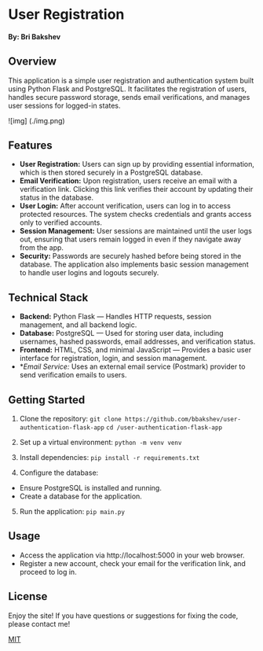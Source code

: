 # User Registration

#### By: Bri Bakshev


## Overview
This application is a simple user registration and authentication system built using Python Flask and PostgreSQL. It facilitates the registration of users, handles secure password storage, sends email verifications, and manages user sessions for logged-in states.

![img] (./img.png)

## Features
- **User Registration:** Users can sign up by providing essential information, which is then stored securely in a PostgreSQL database.
- **Email Verification:** Upon registration, users receive an email with a verification link. Clicking this link verifies their account by updating their status in the database.
- **User Login:** After account verification, users can log in to access protected resources. The system checks credentials and grants access only to verified accounts.
- **Session Management:** User sessions are maintained until the user logs out, ensuring that users remain logged in even if they navigate away from the app.
- **Security:** Passwords are securely hashed before being stored in the database. The application also implements basic session management to handle user logins and logouts securely.

## Technical Stack
- **Backend:** Python Flask — Handles HTTP requests, session management, and all backend logic.
- **Database:** PostgreSQL — Used for storing user data, including usernames, hashed passwords, email addresses, and verification status.
- **Frontend:** HTML, CSS, and minimal JavaScript — Provides a basic user interface for registration, login, and session management.
- **Email Service:* Uses an external email service (Postmark) provider to send verification emails to users.

## Getting Started
1. Clone the repository:
`git clone https://github.com/bbakshev/user-authentication-flask-app`
`cd /user-authentication-flask-app`

2. Set up a virtual environment:
`python -m venv venv`

3. Install dependencies:
`pip install -r requirements.txt`

4. Configure the database:
- Ensure PostgreSQL is installed and running.
- Create a database for the application.

5. Run the application:
`pip main.py`

## Usage
- Access the application via http://localhost:5000 in your web browser.
- Register a new account, check your email for the verification link, and proceed to log in.

## License
Enjoy the site! If you have questions or suggestions for fixing the code, please contact me!

[MIT](https://github.com/git/git-scm.com/blob/main/MIT-LICENSE.txt)